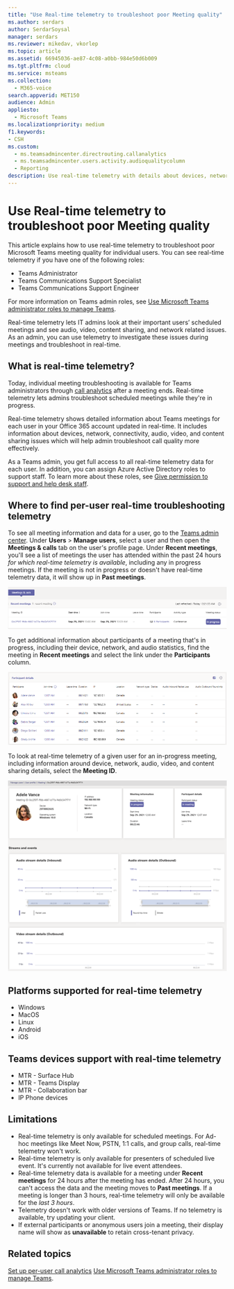 ```yaml
---
title: "Use Real-time telemetry to troubleshoot poor Meeting quality"
ms.author: serdars
author: SerdarSoysal
manager: serdars
ms.reviewer: mikedav, vkorlep
ms.topic: article
ms.assetid: 66945036-ae87-4c08-a0bb-984e50d6b009
ms.tgt.pltfrm: cloud
ms.service: msteams
ms.collection:
  - M365-voice
search.appverid: MET150
audience: Admin
appliesto:
  - Microsoft Teams
ms.localizationpriority: medium
f1.keywords:
- CSH
ms.custom:
  - ms.teamsadmincenter.directrouting.callanalytics
  - ms.teamsadmincenter.users.activity.audioqualitycolumn
  - Reporting
description: Use real-time telemetry with details about devices, networks, and connectivity to troubleshoot user problems with Microsoft Teams scheduled meetings.
---
```


# Use Real-time telemetry to troubleshoot poor Meeting quality

This article explains how to use real-time telemetry to troubleshoot poor Microsoft Teams meeting quality for individual users. You can see real-time telemetry if you have one of the following roles:

- Teams Administrator
- Teams Communications Support Specialist
- Teams Communications Support Engineer

For more information on Teams admin roles, see [Use Microsoft Teams administrator roles to manage Teams](/MicrosoftTeams/using-admin-roles).

Real-time telemetry lets IT admins look at their important users’ scheduled meetings and see audio, video, content sharing, and network related issues. As an admin, you can use telemetry to investigate these issues during meetings and troubleshoot in real-time.

## What is real-time telemetry?

Today, individual meeting troubleshooting is available for Teams administrators through [call analytics](use-call-analytics-to-troubleshoot-poor-call-quality.md) after a meeting ends. Real-time telemetry lets admins troubleshoot scheduled meetings while they're in progress.

Real-time telemetry shows detailed information about Teams meetings for each user in your Office 365 account updated in real-time. It includes information about devices, network, connectivity, audio, video, and content sharing issues which will help admin troubleshoot call quality more effectively.

As a Teams admin, you get full access to all real-time telemetry data for each user. In addition, you can assign Azure Active Directory roles to support staff. To learn more about these roles, see [Give permission to support and help desk staff](set-up-call-analytics.md#give-permission-to-support-and-helpdesk-staff).

## Where to find per-user real-time troubleshooting telemetry

To see all meeting information and data for a user, go to the [Teams admin center](https://admin.teams.microsoft.com). Under **Users** > **Manage users**, select a user and then open the **Meetings & calls** tab on the user's profile page. Under **Recent meetings**, you'll see a list of meetings the user has attended within the past 24 hours *for which real-time telemetry is available*, including any in progress meetings. If the meeting is not in progress or doesn't have real-time telemetry data, it will show up in **Past meetings**.

![Screenshot of all analytics user data.](media/recent-meetings.png)

To get additional information about participants of a meeting that's in progress, including their device, network, and audio statistics, find the meeting in **Recent meetings** and select the link under the **Participants** column.

![Screenshot of call analytics user session data.](media/participant-details.png)

To look at real-time telemetry of a given user for an in-progress meeting, including information around device, network, audio, video, and content sharing details, select the **Meeting ID**.

![Screenshot of call analytics user session data.](media/real-time-telemetry.png)

## Platforms supported for real-time telemetry

- Windows
- MacOS
- Linux
- Android
- iOS

## Teams devices support with real-time telemetry

- MTR - Surface Hub
- MTR - Teams Display
- MTR - Collaboration bar
- IP Phone devices

## Limitations

- Real-time telemetry is only available for scheduled meetings. For Ad-hoc meetings like Meet Now, PSTN, 1:1 calls, and group calls, real-time telemetry won't work.
- Real-time telemetry is only available for presenters of scheduled live event. It's currently not available for live event attendees.
- Real-time telemetry data is available for a meeting under **Recent meetings** for 24 hours after the meeting has ended. After 24 hours, you can't access the data and the meeting moves to **Past meetings**. If a meeting is longer than 3 hours, real-time telemetry will only be available for the *last 3 hours*.
- Telemetry doesn't work with older versions of Teams. If no telemetry is available, try updating your client.
- If external participants or anonymous users join a meeting, their display name will show as **unavailable** to retain cross-tenant privacy.

## Related topics

[Set up per-user call analytics](set-up-call-analytics.md)
[Use Microsoft Teams administrator roles to manage Teams](/MicrosoftTeams/using-admin-roles).
